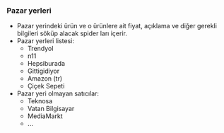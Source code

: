 ### Pazar yerleri 

- Pazar yerindeki ürün ve o ürünlere ait fiyat, açıklama ve diğer gerekli bilgileri söküp alacak 
spider ları içerir.
- Pazar yerleri listesi:
  - Trendyol
  - n11
  - Hepsiburada
  - Gittigidiyor
  - Amazon (tr)
  - Çiçek Sepeti
- Pazar yeri olmayan satıcılar:
  - Teknosa
  - Vatan Bilgisayar
  - MediaMarkt
  - ...
  
 